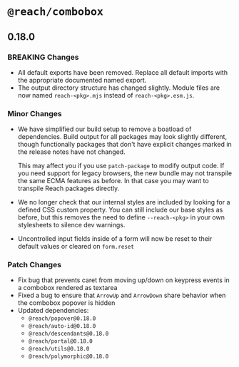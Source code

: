 # `@reach/combobox`

## 0.18.0

### BREAKING Changes

- All default exports have been removed. Replace all default imports with the appropriate documented named export.
- The output directory structure has changed slightly. Module files are now named `reach-<pkg>.mjs` instead of `reach-<pkg>.esm.js`.

### Minor Changes

- We have simplified our build setup to remove a boatload of dependencies. Build output for all packages may look slightly different, though functionally packages that don't have explicit changes marked in the release notes have not changed.

  This may affect you if you use `patch-package` to modify output code. If you need support for legacy browsers, the new bundle may not transpile the same ECMA features as before. In that case you may want to transpile Reach packages directly.

- We no longer check that our internal styles are included by looking for a defined CSS custom property. You can still include our base styles as before, but this removes the need to define `--reach-<pkg>` in your own stylesheets to silence dev warnings.
- Uncontrolled input fields inside of a form will now be reset to their default values or cleared on `form.reset`

### Patch Changes

- Fix bug that prevents caret from moving up/down on keypress events in a combobox rendered as textarea
- Fixed a bug to ensure that `ArrowUp` and `ArrowDown` share behavior when the combobox popover is hidden
- Updated dependencies:
  - `@reach/popover@0.18.0`
  - `@reach/auto-id@0.18.0`
  - `@reach/descendants@0.18.0`
  - `@reach/portal@0.18.0`
  - `@reach/utils@0.18.0`
  - `@reach/polymorphic@0.18.0`
